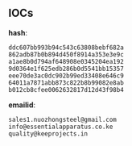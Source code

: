 
## IOCs

__hash__:

```text
ddc607bb993b94c543c63808bebf682a
862adb87b0b894d450f8914a353e3e9c
a1ae8b0d794af648908e0345204ea192
9d0364e1f625edb286b0d5541bb15357
eee70de3ac0dc902b99ed33408e646c9
64011a7871abb873c822b8b99082e8ab
b012cb8cfee0062632817d12d43f98b4
```
__emailid__:

```text
sales1.nuozhongsteel@gmail.com
info@essentialapparatus.co.ke
quality@keeprojects.in
```